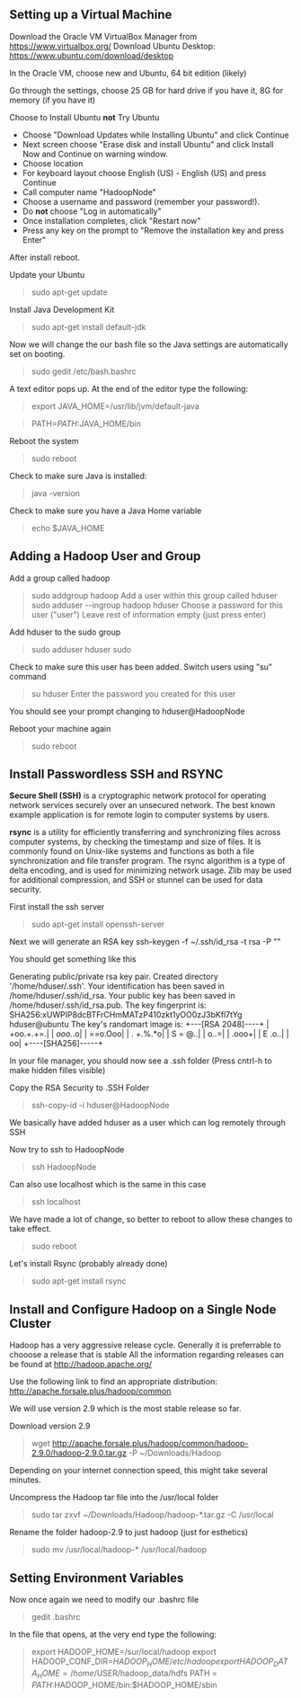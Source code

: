 ## Setting up a Virtual Machine

Download the Oracle VM VirtualBox Manager from https://www.virtualbox.org/
Download Ubuntu Desktop: https://www.ubuntu.com/download/desktop

In the Oracle VM, choose new and Ubuntu, 64 bit edition (likely)

Go through the settings, choose 25 GB for hard drive if you have it, 8G for memory (if you have it)

Choose to Install Ubuntu <b>not</b> Try Ubuntu
- Choose "Download Updates while Installing Ubuntu" and click Continue 
- Next screen choose "Erase disk and install Ubuntu" and click Install Now and Continue on warning window.
- Choose location 
- For keyboard layout choose English (US) - English (US) and press Continue
- Call computer name "HadoopNode"
- Choose a username and password (remember your password!).
- Do <b>not</b> choose "Log in automatically"
- Once installation completes, click "Restart now"
- Press any key on the prompt to "Remove the installation key and press Enter"

After install reboot.

Update your Ubuntu

> sudo apt-get update

Install Java Development Kit 

> sudo apt-get install default-jdk

Now we will change the our bash file so the Java settings are automatically set on booting.

> sudo gedit /etc/bash.bashrc

A text editor pops up.  At the end of the editor type the following:
> export JAVA_HOME=/usr/lib/jvm/default-java

> PATH=$PATH:$JAVA_HOME/bin

Reboot the system
> sudo reboot

Check to make sure Java is installed:

> java -version

Check to make sure you have a Java Home variable
>echo $JAVA_HOME

## Adding a Hadoop User and Group

Add a group called hadoop
>sudo addgroup hadoop
Add a user within this group called hduser
>sudo adduser --ingroup hadoop hduser
Choose a password for this user ("user")
Leave rest of information empty (just press enter)

Add hduser to the sudo group 
> sudo adduser hduser sudo

Check to make sure this user has been added. Switch users using "su" command
> su hduser
Enter the password you created for this user

You should see your prompt changing to hduser@HadoopNode 

Reboot your machine again
> sudo reboot

## Install Passwordless SSH and RSYNC

<b>Secure Shell (SSH)</b> is a cryptographic network protocol for operating network services securely over an unsecured network. The best known example application is for remote login to computer systems by users.

<b>rsync</b> is a utility for efficiently transferring and synchronizing files across computer systems, by checking the timestamp and size of files. It is commonly found on Unix-like systems and functions as both a file synchronization and file transfer program. The rsync algorithm is a type of delta encoding, and is used for minimizing network usage. Zlib may be used for additional compression, and SSH or stunnel can be used for data security.

First install the ssh server
> sudo apt-get install openssh-server

Next we will generate an RSA key
ssh-keygen -f ~/.ssh/id_rsa -t rsa -P ""

You should get something like this

Generating public/private rsa key pair.
Created directory '/home/hduser/.ssh'.
Your identification has been saved in /home/hduser/.ssh/id_rsa.
Your public key has been saved in /home/hduser/.ssh/id_rsa.pub.
The key fingerprint is:
SHA256:xUWPIP8dcBTFrCHmMATzP410zkt1yOO0zJ3bKfl7tYg hduser@ubuntu
The key's randomart image is:
+---[RSA 2048]----+
|        +oo.+.+=.|
|         *ooo*..o|
|          ==o.Ooo|
|         . +.%.*o|
|        S   = @..|
|             o..=|
|            .ooo+|
|           E .o..|
|               oo|
+----[SHA256]-----+

In your file manager, you should now see a .ssh folder (Press cntrl-h to make hidden filles visible)


Copy the RSA Security to .SSH Folder
> ssh-copy-id -i hduser@HadoopNode

We basically have added hduser as a user which can log remotely through SSH

Now try to ssh to HadoopNode
> ssh HadoopNode

Can also use localhost which is the same in this case
> ssh localhost

We have made a lot of change, so better to reboot to allow these changes to take effect.
> sudo reboot

Let's install Rsync (probably already done)

>sudo apt-get install rsync

## Install and Configure Hadoop on a Single Node Cluster

Hadoop has a very aggressive release cycle.  Generally it is preferrable to chooose a release that is stable
All the information regarding releases can be found at http://hadoop.apache.org/

Use the following link to find an appropriate distribution: http://apache.forsale.plus/hadoop/common

We will use version 2.9 which is the most stable release so far.

Download version 2.9
> wget http://apache.forsale.plus/hadoop/common/hadoop-2.9.0/hadoop-2.9.0.tar.gz -P ~/Downloads/Hadoop

Depending on your internet connection speed, this might take several minutes.

Uncompress the Hadoop tar file into the /usr/local folder

> sudo tar zxvf ~/Downloads/Hadoop/hadoop-*.tar.gz -C /usr/local

Rename the folder hadoop-2.9 to just hadoop (just for esthetics)
>sudo mv /usr/local/hadoop-* /usr/local/hadoop

## Setting Environment Variables

Now once again we need to modify our .bashrc file

> gedit .bashrc

In the file that opens, at the very end type the following:

> export HADOOP_HOME=/sur/local/hadoop
> export HADOOP_CONF_DIR=$HADOOP_HOME/etc/hadoop
> export HADOOP_DATA_HOME=/home/$USER/hadoop_data/hdfs
> PATH = $PATH:$HADOOP_HOME/bin:$HADOOP_HOME/sbin


